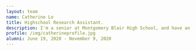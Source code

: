 ```yaml
---
layout: team
name: Catherine Lo
title: Highschool Research Assistant.
description: I'm a senior at Montgomery Blair High School, and have an interest for all things science, especially biology and statistics. I'm excited for my first dry lab research experience!   
profile: /img/catherineprofile.jpg
alumni: June 19, 2020 - November 9, 2020
---
```


